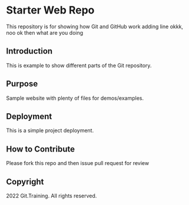 # Starter Web Repo

This repository is for showing how Git and GitHub work
adding line okkk, noo ok then
what are you doing

## Introduction

This is example to show different parts of the Git repository.

## Purpose

Sample website with plenty of files for demos/examples.

## Deployment

This is a simple project deployment.

## How to Contribute

Please fork this repo and then issue pull request for review

## Copyright

2022 Git.Training. All rights reserved.